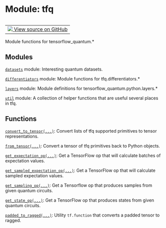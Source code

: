<div itemscope itemtype="http://developers.google.com/ReferenceObject">
<meta itemprop="name" content="tfq" />
<meta itemprop="path" content="Stable" />
</div>

# Module: tfq

<!-- Insert buttons and diff -->

<table class="tfo-notebook-buttons tfo-api" align="left">

<td>
  <a target="_blank" href="https://github.com/tensorflow/quantum/tree/master/tensorflow_quantum/__init__.py">
    <img src="https://www.tensorflow.org/images/GitHub-Mark-32px.png" />
    View source on GitHub
  </a>
</td></table>



Module functions for tensorflow_quantum.*



## Modules

[`datasets`](./tfq/datasets.md) module: Interesting quantum datasets.

[`differentiators`](./tfq/differentiators.md) module: Module functions for tfq.differentiators.*

[`layers`](./tfq/layers.md) module: Module definitions for tensorflow_quantum.python.layers.*

[`util`](./tfq/util.md) module: A collection of helper functions that are useful several places in tfq.

## Functions

[`convert_to_tensor(...)`](./tfq/util/convert_to_tensor.md): Convert lists of tfq supported primitives to tensor representations.

[`from_tensor(...)`](./tfq/util/from_tensor.md): Convert a tensor of tfq primitives back to Python objects.

[`get_expectation_op(...)`](./tfq/get_expectation_op.md): Get a TensorFlow op that will calculate batches of expectation values.

[`get_sampled_expectation_op(...)`](./tfq/get_sampled_expectation_op.md): Get a TensorFlow op that will calculate sampled expectation values.

[`get_sampling_op(...)`](./tfq/get_sampling_op.md): Get a Tensorflow op that produces samples from given quantum circuits.

[`get_state_op(...)`](./tfq/get_state_op.md): Get a TensorFlow op that produces states from given quantum circuits.

[`padded_to_ragged(...)`](./tfq/padded_to_ragged.md): Utility `tf.function` that converts a padded tensor to ragged.

